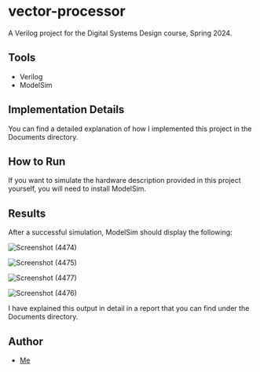 # vector-processor

A Verilog project for the Digital Systems Design course, Spring 2024.


## Tools
- Verilog
- ModelSim


## Implementation Details

You can find a detailed explanation of how I implemented this project in the Documents directory.

## How to Run

If you want to simulate the hardware description provided in this project yourself, you will need to install ModelSim.

## Results

After a successful simulation, ModelSim should display the following:

![Screenshot (4474)](https://github.com/mirshaf/vector-processor/assets/119650737/9b60251a-09d2-4aab-8a92-4ecfbb6414ef)

![Screenshot (4475)](https://github.com/mirshaf/vector-processor/assets/119650737/593dd7d8-0496-4772-9620-30d8a6dea242)

![Screenshot (4477)](https://github.com/mirshaf/vector-processor/assets/119650737/c67a966e-7301-4c5e-8913-5378ddcf83a1)

![Screenshot (4476)](https://github.com/mirshaf/vector-processor/assets/119650737/401cb42c-22e5-4887-9c1d-c469a8bc440f)

I have explained this output in detail in a report that you can find under the Documents directory.

## Author
- [Me](https://github.com/mirshaf)


